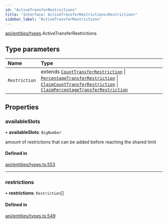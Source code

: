 ```yaml
---
id: "ActiveTransferRestrictions"
title: "Interface: ActiveTransferRestrictions<Restriction>"
sidebar_label: "ActiveTransferRestrictions"
---
```


[api/entities/types](../../../../../modules/API/Entities/Types/Types.md).ActiveTransferRestrictions

## Type parameters

| Name | Type |
| :------ | :------ |
| `Restriction` | extends [`CountTransferRestriction`](../CountTransferRestriction/CountTransferRestriction.md) \| [`PercentageTransferRestriction`](../PercentageTransferRestriction/PercentageTransferRestriction.md) \| [`ClaimCountTransferRestriction`](../ClaimCountTransferRestriction/ClaimCountTransferRestriction.md) \| [`ClaimPercentageTransferRestriction`](../ClaimPercentageTransferRestriction/ClaimPercentageTransferRestriction.md) |

## Properties

### availableSlots

• **availableSlots**: `BigNumber`

amount of restrictions that can be added before reaching the shared limit

#### Defined in

[api/entities/types.ts:553](https://github.com/PolymeshAssociation/polymesh-sdk/blob/995f17653/src/api/entities/types.ts#L553)

___

### restrictions

• **restrictions**: `Restriction`[]

#### Defined in

[api/entities/types.ts:549](https://github.com/PolymeshAssociation/polymesh-sdk/blob/995f17653/src/api/entities/types.ts#L549)
